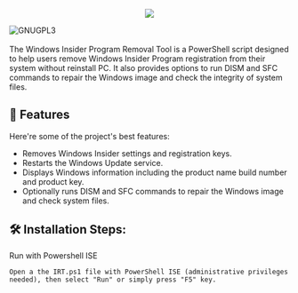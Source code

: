 <p align="center"><img src="https://socialify.git.ci/nandi96/Windows-Insider-Program-Removal-Tool/image?font=Inter&language=1&logo=https%3A%2F%2Fdjnpwlvjfuoc1.cloudfront.net%2Fu48k24%252Fpreview%252F64015352%252Fmain_large.png%3Fresponse-content-disposition%3Dinline%253Bfilename%253D%2522main_large.png%2522%253B%26response-content-type%3Dimage%252Fpng%26Expires%3D1737913733%26Signature%3DcRWrWpSWU-ICKMy%7EG8SD1KYA-UedV-FAluuBZ-eQsMsfNsX2eTVy4wYR5XTJSx3w7ZoH4j9kfxg0A1TMEeWcijXS%7EnllsdNW7g7hKB-KoWFrXMhrGNEopi4ljVUVC5HqaRvOnbbPtgxJ2R7HJCFycdsxh8VCPqbLoYlWLDQr6lE21VRpS2Cgd9fvmS9InqYJM97-G6dz0YaJPM0fn26KYbkEa4RKKc44jMKxCBixAoDUT35lwO0htWpzSwZuGMkgWTJsKOkqOnZTOLi09YyOGgnp46Bc31C679kbMRDM06Md4z--JqwRkrSHggd-67xXsXjk8XXi1cNy57RS1A2-ng__%26Key-Pair-Id%3DAPKAJT5WQLLEOADKLHBQ&name=1&pattern=Transparent&theme=Light"></p>

<p id="description"><img alt="GNUGPL3" src="https://www.gnu.org/graphics/gplv3-88x31.png"><br><br>The Windows Insider Program Removal Tool is a PowerShell script designed to help users remove Windows Insider Program registration from their system without reinstall PC. It also provides options to run DISM and SFC commands to repair the Windows image and check the integrity of system files.</p>
  
<h2>🧐 Features</h2>

Here're some of the project's best features:

*   Removes Windows Insider settings and registration keys.
*   Restarts the Windows Update service.
*   Displays Windows information including the product name build number and product key.
*   Optionally runs DISM and SFC commands to repair the Windows image and check system files.

<h2>🛠️ Installation Steps:</h2>

<p>Run with Powershell ISE</p>

```
Open a the IRT.ps1 file with PowerShell ISE (administrative privileges needed), then select "Run" or simply press "F5" key.
```  
